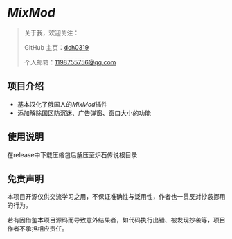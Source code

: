 # $MixMod$

> 关于我，欢迎关注：
>
> GitHub 主页：[dch0319](https://github.com/dch0319)
>
> 个人邮箱：[1198755756@qq.com](mailto:1198755756@qq.com)

## 项目介绍

- 基本汉化了俄国人的$MixMod$插件
- 添加解除国区防沉迷、广告弹窗、窗口大小的功能

## 使用说明

在release中下载压缩包后解压至炉石传说根目录

## 免责声明

本项目开源仅供交流学习之用，不保证准确性与泛用性，作者也一贯反对抄袭挪用的行为。

若有因借鉴本项目源码而导致意外结果者，如代码执行出错、被发现抄袭等，项目作者不承担相应责任。
